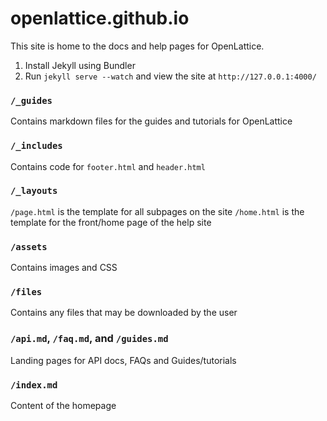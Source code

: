 # openlattice.github.io

This site is home to the docs and help pages for OpenLattice.

1. Install Jekyll using Bundler
2. Run `jekyll serve --watch` and view the site at `http://127.0.0.1:4000/`

### `/_guides`

Contains markdown files for the guides and tutorials for OpenLattice

### `/_includes`

Contains code for `footer.html` and `header.html`

### `/_layouts`

`/page.html` is the template for all subpages on the site
`/home.html` is the template for the front/home page of the help site

### `/assets`

Contains images and CSS

### `/files`

Contains any files that may be downloaded by the user

### `/api.md`, `/faq.md`, and `/guides.md`

Landing pages for API docs, FAQs and Guides/tutorials

### `/index.md`

Content of the homepage
